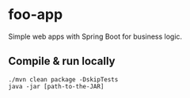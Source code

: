 # foo-app

Simple web apps with Spring Boot for business logic.

## Compile & run locally 
```
./mvn clean package -DskipTests
java -jar [path-to-the-JAR]